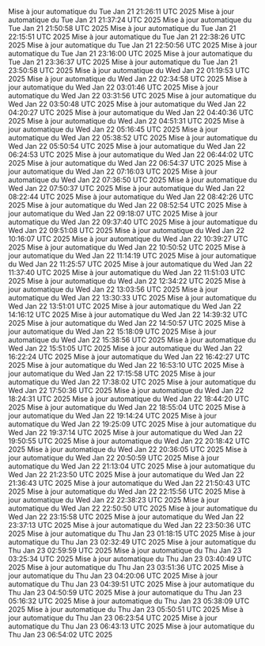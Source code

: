 Mise à jour automatique du Tue Jan 21 21:26:11 UTC 2025
Mise à jour automatique du Tue Jan 21 21:37:24 UTC 2025
Mise à jour automatique du Tue Jan 21 21:50:58 UTC 2025
Mise à jour automatique du Tue Jan 21 22:15:51 UTC 2025
Mise à jour automatique du Tue Jan 21 22:38:26 UTC 2025
Mise à jour automatique du Tue Jan 21 22:50:56 UTC 2025
Mise à jour automatique du Tue Jan 21 23:16:00 UTC 2025
Mise à jour automatique du Tue Jan 21 23:36:37 UTC 2025
Mise à jour automatique du Tue Jan 21 23:50:58 UTC 2025
Mise à jour automatique du Wed Jan 22 01:19:53 UTC 2025
Mise à jour automatique du Wed Jan 22 02:34:58 UTC 2025
Mise à jour automatique du Wed Jan 22 03:01:46 UTC 2025
Mise à jour automatique du Wed Jan 22 03:31:56 UTC 2025
Mise à jour automatique du Wed Jan 22 03:50:48 UTC 2025
Mise à jour automatique du Wed Jan 22 04:20:27 UTC 2025
Mise à jour automatique du Wed Jan 22 04:40:36 UTC 2025
Mise à jour automatique du Wed Jan 22 04:51:31 UTC 2025
Mise à jour automatique du Wed Jan 22 05:16:45 UTC 2025
Mise à jour automatique du Wed Jan 22 05:38:52 UTC 2025
Mise à jour automatique du Wed Jan 22 05:50:54 UTC 2025
Mise à jour automatique du Wed Jan 22 06:24:53 UTC 2025
Mise à jour automatique du Wed Jan 22 06:44:02 UTC 2025
Mise à jour automatique du Wed Jan 22 06:54:37 UTC 2025
Mise à jour automatique du Wed Jan 22 07:16:03 UTC 2025
Mise à jour automatique du Wed Jan 22 07:36:50 UTC 2025
Mise à jour automatique du Wed Jan 22 07:50:37 UTC 2025
Mise à jour automatique du Wed Jan 22 08:22:44 UTC 2025
Mise à jour automatique du Wed Jan 22 08:42:26 UTC 2025
Mise à jour automatique du Wed Jan 22 08:52:54 UTC 2025
Mise à jour automatique du Wed Jan 22 09:18:07 UTC 2025
Mise à jour automatique du Wed Jan 22 09:37:40 UTC 2025
Mise à jour automatique du Wed Jan 22 09:51:08 UTC 2025
Mise à jour automatique du Wed Jan 22 10:16:07 UTC 2025
Mise à jour automatique du Wed Jan 22 10:39:27 UTC 2025
Mise à jour automatique du Wed Jan 22 10:50:52 UTC 2025
Mise à jour automatique du Wed Jan 22 11:14:19 UTC 2025
Mise à jour automatique du Wed Jan 22 11:25:57 UTC 2025
Mise à jour automatique du Wed Jan 22 11:37:40 UTC 2025
Mise à jour automatique du Wed Jan 22 11:51:03 UTC 2025
Mise à jour automatique du Wed Jan 22 12:34:22 UTC 2025
Mise à jour automatique du Wed Jan 22 13:03:56 UTC 2025
Mise à jour automatique du Wed Jan 22 13:30:33 UTC 2025
Mise à jour automatique du Wed Jan 22 13:51:01 UTC 2025
Mise à jour automatique du Wed Jan 22 14:16:12 UTC 2025
Mise à jour automatique du Wed Jan 22 14:39:32 UTC 2025
Mise à jour automatique du Wed Jan 22 14:50:57 UTC 2025
Mise à jour automatique du Wed Jan 22 15:18:09 UTC 2025
Mise à jour automatique du Wed Jan 22 15:38:56 UTC 2025
Mise à jour automatique du Wed Jan 22 15:51:05 UTC 2025
Mise à jour automatique du Wed Jan 22 16:22:24 UTC 2025
Mise à jour automatique du Wed Jan 22 16:42:27 UTC 2025
Mise à jour automatique du Wed Jan 22 16:53:10 UTC 2025
Mise à jour automatique du Wed Jan 22 17:15:58 UTC 2025
Mise à jour automatique du Wed Jan 22 17:38:02 UTC 2025
Mise à jour automatique du Wed Jan 22 17:50:36 UTC 2025
Mise à jour automatique du Wed Jan 22 18:24:31 UTC 2025
Mise à jour automatique du Wed Jan 22 18:44:20 UTC 2025
Mise à jour automatique du Wed Jan 22 18:55:04 UTC 2025
Mise à jour automatique du Wed Jan 22 19:14:24 UTC 2025
Mise à jour automatique du Wed Jan 22 19:25:09 UTC 2025
Mise à jour automatique du Wed Jan 22 19:37:14 UTC 2025
Mise à jour automatique du Wed Jan 22 19:50:55 UTC 2025
Mise à jour automatique du Wed Jan 22 20:18:42 UTC 2025
Mise à jour automatique du Wed Jan 22 20:36:05 UTC 2025
Mise à jour automatique du Wed Jan 22 20:50:59 UTC 2025
Mise à jour automatique du Wed Jan 22 21:13:04 UTC 2025
Mise à jour automatique du Wed Jan 22 21:23:50 UTC 2025
Mise à jour automatique du Wed Jan 22 21:36:43 UTC 2025
Mise à jour automatique du Wed Jan 22 21:50:43 UTC 2025
Mise à jour automatique du Wed Jan 22 22:15:56 UTC 2025
Mise à jour automatique du Wed Jan 22 22:38:23 UTC 2025
Mise à jour automatique du Wed Jan 22 22:50:50 UTC 2025
Mise à jour automatique du Wed Jan 22 23:15:58 UTC 2025
Mise à jour automatique du Wed Jan 22 23:37:13 UTC 2025
Mise à jour automatique du Wed Jan 22 23:50:36 UTC 2025
Mise à jour automatique du Thu Jan 23 01:18:15 UTC 2025
Mise à jour automatique du Thu Jan 23 02:32:49 UTC 2025
Mise à jour automatique du Thu Jan 23 02:59:59 UTC 2025
Mise à jour automatique du Thu Jan 23 03:25:34 UTC 2025
Mise à jour automatique du Thu Jan 23 03:40:49 UTC 2025
Mise à jour automatique du Thu Jan 23 03:51:36 UTC 2025
Mise à jour automatique du Thu Jan 23 04:20:06 UTC 2025
Mise à jour automatique du Thu Jan 23 04:39:51 UTC 2025
Mise à jour automatique du Thu Jan 23 04:50:59 UTC 2025
Mise à jour automatique du Thu Jan 23 05:16:32 UTC 2025
Mise à jour automatique du Thu Jan 23 05:38:09 UTC 2025
Mise à jour automatique du Thu Jan 23 05:50:51 UTC 2025
Mise à jour automatique du Thu Jan 23 06:23:54 UTC 2025
Mise à jour automatique du Thu Jan 23 06:43:13 UTC 2025
Mise à jour automatique du Thu Jan 23 06:54:02 UTC 2025
